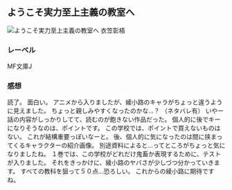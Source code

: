 ## ようこそ実力至上主義の教室へ
![ようこそ実力至上主義の教室へ](https://imgur.com/EQ5aol0.png)
衣笠彰梧
### レーベル
MF文庫J
### 感想
読了。
面白い。
アニメから入りましたが、綾小路のキャラがちょっと違うように見えました。
ちょっと親しみやすくなったのかな…？
（ネタバレ有）
いやー話の内容がしっかりしてて、読むのが飽きない作品だった。
個人的に後でキーになりそうなのは、ポイントです。
この学校では、ポイントで買えないものはない。
これが結構重要っぽいなーと。
後、個人的に気になったのは間に挟まってくるキャラクターの紹介画像。
別途資料によると…ってところがちょっと気になりましたね。
１巻では、この学校がどれだけ鬼畜か表現するために、テストが入りました。
それをきっかけに、綾小路のヤバさが少しづつ分かっていきます。
すべての教科を狙って５０点…恐ろしい。
これからの綾小路に期待ですね。